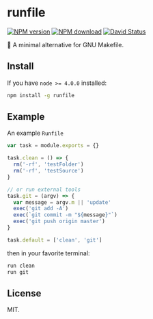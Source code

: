 # runfile

[![NPM version](https://img.shields.io/npm/v/runfile.svg?style=flat-square)](https://www.npmjs.com/package/runfile)
[![NPM download](https://img.shields.io/npm/dm/runfile.svg?style=flat-square)](https://www.npmjs.com/package/runfile)
[![David Status](https://img.shields.io/david/egoist/runfile.svg?style=flat-square)](https://david-dm.org/egoist/runfile)

🚧 A minimal alternative for GNU Makefile.

## Install

If you have `node >= 4.0.0` installed: 

```bash
npm install -g runfile
```

## Example

An example `Runfile`

```javascript
var task = module.exports = {}

task.clean = () => {
  rm('-rf', 'testFolder')
  rm('-rf', 'testSource')
}

// or run external tools
task.git = (argv) => {
  var message = argv.m || 'update'
  exec('git add -A')
  exec(`git commit -m "${message}"`)
  exec('git push origin master')
}

task.default = ['clean', 'git']
```

then in your favorite terminal:

```bash
run clean
run git
```

## License

MIT.
